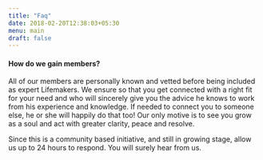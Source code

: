 ```yaml
---
title: "Faq"
date: 2018-02-20T12:38:03+05:30
menu: main
draft: false 
---
```


#### How do we gain members? 

All of our members are personally known and vetted before being included as expert Lifemakers. We ensure so that you get connected with a right fit for your need and who will sincerely give you the advice he knows to work from his experience and knowledge. If needed to connect you to someone else, he or she will happily do that too! Our only motive is to see you grow as a soul and act with greater clarity, peace and resolve.

Since this is a community based initiative, and still in growing stage, allow us up to 24 hours to respond. You will surely hear from us.

